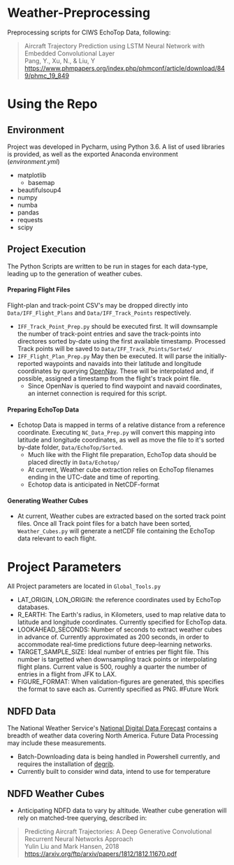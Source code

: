 # Weather-Preprocessing
Preprocessing scripts for CIWS EchoTop Data, following:
>Aircraft Trajectory Prediction using LSTM Neural Network with Embedded Convolutional Layer  
>Pang, Y., Xu, N., & Liu, Y    
>https://www.phmpapers.org/index.php/phmconf/article/download/849/phmc_19_849    
# Using the Repo

## Environment
Project was developed in Pycharm, using Python 3.6. A list of used libraries is provided, as well as the exported Anaconda environment (*environment.yml*)
* matplotlib
  * basemap
* beautifulsoup4
* numpy
* numba
* pandas
* requests
* scipy
## Project Execution
The Python Scripts are written to be run in stages for each data-type, leading up to the generation of weather cubes.
#### Preparing Flight Files
Flight-plan and track-point CSV's may be dropped directly into `Data/IFF_Flight_Plans` and `Data/IFF_Track_Points` respectively. 
* `IFF_Track_Point_Prep.py` should be executed first. It will downsample the number of track-point entries and save the track-points into directores sorted by-date using the first available timestamp. Processed Track points will be saved to `Data/IFF_Track_Points/Sorted/`
* `IFF_Flight_Plan_Prep.py` May then be executed. It will parse the initially-reported waypoints and navaids into their latitude and longitude coordinates by querying [OpenNav](https://opennav.com/). These will be interpolated and, if possible, assigned a timestamp from the flight's track point file. 
  * Since OpenNav is queried to find waypoint and navaid coordinates, an internet connection is required for this script.
#### Preparing EchoTop Data  
* Echotop Data is mapped in terms of a relative distance from a reference coordinate. Executing `NC_Data_Prep.py` will convert this mapping into latitude and longitude coordinates, as well as move the file to it's sorted by-date folder, `Data/EchoTop/Sorted`.
  * Much like with the Flight file preparation, EchoTop data should be placed directly in `Data/Echotop/`
  * At current, Weather cube extraction relies on EchoTop filenames ending in the UTC-date and time of reporting.
  * Echotop data is anticipated in NetCDF-format
#### Generating Weather Cubes
* At current, Weather cubes are extracted based on the sorted track point files. Once all Track point files for a batch have been sorted, `Weather_Cubes.py` will generate a netCDF file containing the EchoTop data relevant to each flight.
# Project Parameters
All Project parameters are located in `Global_Tools.py`
* LAT_ORIGIN, LON_ORIGIN: the reference coordinates used by EchoTop databases.
* R_EARTH: The Earth's radius, in Kilometers, used to map relative data to latitude and longitude coordinates. Currently specified for EchoTop data.
* LOOKAHEAD_SECONDS: Number of seconds to extract weather cubes in advance of. Currently approximated as 200 seconds, in order to accommodate real-time predictions future deep-learning networks.
* TARGET_SAMPLE_SIZE: Ideal number of entries per flight file. This number is targetted when downsampling track points or interpolating flight plans. Current value is 500, roughly a quarter the number of entries in a flight from JFK to LAX.
* FIGURE_FORMAT: When validation-figures are generated, this specifies the format to save each as. Currently specified as PNG.
#Future Work
## NDFD Data
The National Weather Service's [National Digital Data Forecast](https://vlab.ncep.noaa.gov/web/mdl/degrib-for-ndfd) contains a breadth of weather data covering North America. Future Data Processing may include these measurements.
* Batch-Downloading data is being handled in Powershell currently, and requires the installation of [degrib](https://www.weather.gov/mdl/degrib_home).
* Currently built to consider wind data, intend to use for temperature

## NDFD Weather Cubes
* Anticipating NDFD data to vary by altitude. Weather cube generation will rely on matched-tree querying, described in: 
 >   Predicting Aircraft Trajectories: A Deep Generative Convolutional Recurrent Neural Networks Approach  
 >   Yulin Liu and Mark Hansen, 2018   
 >   https://arxiv.org/ftp/arxiv/papers/1812/1812.11670.pdf

